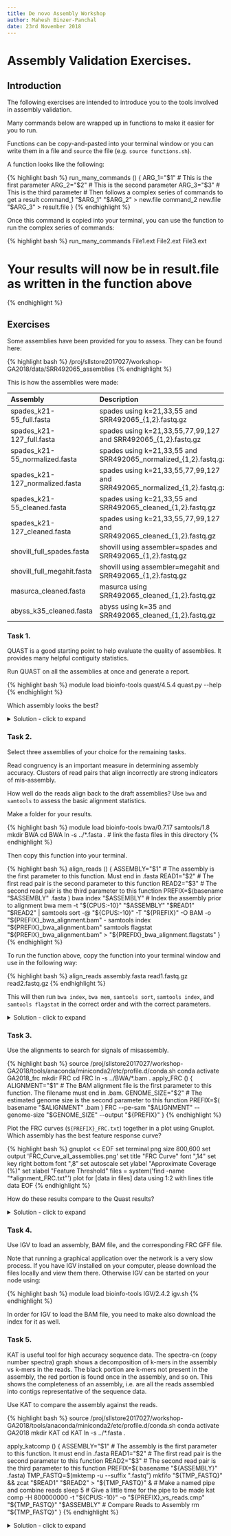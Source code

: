 ```yaml
---
title: De novo Assembly Workshop
author: Mahesh Binzer-Panchal
date: 23rd November 2018
---
```

# Assembly Validation Exercises.

## Introduction

The following exercises are intended to introduce you to the tools involved in assembly validation.

Many commands below are wrapped up in functions to make it easier for you to run.

Functions can be copy-and-pasted into your terminal window or you can write them in a file
and `source` the file (e.g. `source functions.sh`).

A function looks like the following:

{% highlight bash %}
run_many_commands () {
	ARG_1="$1"  # This is the first parameter
	ARG_2="$2"  # This is the second parameter
	ARG_3="$3"  # This is the third parameter
	# Then follows a complex series of commands to get a result
	command_1 "$ARG_1" "$ARG_2" > new.file
	command_2 new.file "$ARG_3" > result.file
}
{% endhighlight %}

Once this command is copied into your terminal, you can use the function to run the complex series of commands:

{% highlight bash %}
run_many_commands File1.ext File2.ext File3.ext
# Your results will now be in result.file as written in the function above
{% endhighlight %}

## Exercises

Some assemblies have been provided for you to assess. They can be found here:

{% highlight bash %}
/proj/sllstore2017027/workshop-GA2018/data/SRR492065_assemblies
{% endhighlight %}

This is how the assemblies were made:

Assembly | Description
:--- | :---
spades_k21-55_full.fasta | spades using k=21,33,55 and SRR492065_{1,2}.fastq.gz
spades_k21-127_full.fasta | spades using k=21,33,55,77,99,127 and SRR492065_{1,2}.fastq.gz
spades_k21-55_normalized.fasta | spades using k=21,33,55 and SRR492065_normalized_{1,2}.fastq.gz
spades_k21-127_normalized.fasta | spades using k=21,33,55,77,99,127 and SRR492065_normalized_{1,2}.fastq.gz
spades_k21-55_cleaned.fasta | spades using k=21,33,55 and SRR492065_cleaned_{1,2}.fastq.gz
spades_k21-127_cleaned.fasta | spades using k=21,33,55,77,99,127 and SRR492065_cleaned_{1,2}.fastq.gz
shovill_full_spades.fasta | shovill using assembler=spades and SRR492065_{1,2}.fastq.gz
shovill_full_megahit.fasta | shovill using assembler=megahit and SRR492065_{1,2}.fastq.gz
masurca_cleaned.fasta | masurca using SRR492065_cleaned_{1,2}.fastq.gz
abyss_k35_cleaned.fasta | abyss using k=35 and SRR492065_cleaned_{1,2}.fastq.gz

### Task 1.

QUAST is a good starting point to help evaluate the quality of assemblies. It provides many helpful contiguity statistics.

Run QUAST on all the assemblies at once and generate a report.

{% highlight bash %}
module load bioinfo-tools quast/4.5.4
quast.py --help
{% endhighlight %}

Which assembly looks the best?

<details>
<summary> Solution - click to expand </summary>
<div markdown="1">

First run Quast on all the assemblies.

{% highlight bash %}
quast.py -t "${CPUS:-10}" --est-ref-size 3200000 *.fasta
{% endhighlight %}

![Quast Cumulative Length Plot]({{ site.url }}/workshop-genome_assembly/exercises/img/cumulative_plot.png)

![Quast NGx Plot]({{ site.url }}/workshop-genome_assembly/exercises/img/NGx_plot.png)

![Quast GC Plot]({{ site.url }}/workshop-genome_assembly/exercises/img/GC_content_plot.png)

</div>
</details>

### Task 2.

Select three assemblies of your choice for the remaining tasks.

Read congruency is an important measure in determining assembly accuracy. Clusters of read pairs that align incorrectly are
strong indicators of mis-assembly.

How well do the reads align back to the draft assemblies? Use `bwa` and `samtools` to assess the basic alignment statistics.

Make a folder for your results.

{% highlight bash %}
module load bioinfo-tools bwa/0.7.17 samtools/1.8
mkdir BWA
cd BWA
ln -s ../*.fasta . # link the fasta files in this directory
{% endhighlight %}

Then copy this function into your terminal.

{% highlight bash %}
align_reads () {
	ASSEMBLY="$1" # The assembly is the first parameter to this function. Must end in .fasta
	READ1="$2" # The first read pair is the second parameter to this function
	READ2="$3" # The second read pair is the third parameter to this function
	PREFIX=$(basename "$ASSEMBLY" .fasta )
	bwa index "$ASSEMBLY" # Index the assembly prior to alignment
	bwa mem -t "${CPUS:-10}" "$ASSEMBLY" "$READ1" "$READ2" | samtools sort -@ "${CPUS:-10}" -T "${PREFIX}" -O BAM -o "${PREFIX}_bwa_alignment.bam" -
	samtools index "${PREFIX}_bwa_alignment.bam"
	samtools flagstat "${PREFIX}_bwa_alignment.bam" > "${PREFIX}_bwa_alignment.flagstats"
}
{% endhighlight %}

To run the function above, copy the function into your terminal window and use in the following way:

{% highlight bash %}
align_reads assembly.fasta read1.fastq.gz read2.fastq.gz
{% endhighlight %}

This will then run `bwa index`, `bwa mem`, `samtools sort`, `samtools index`, and `samtools flagstat` in the correct
order and with the correct parameters.

<details>
<summary> Solution - click to expand </summary>

{% highlight bash %}
align_reads abyss_k35_cleaned.fasta ../SRR492065_cleaned_R1.fastq.gz ../SRR492065_cleaned_R2.fastq.gz
align_reads masurca_cleaned.fasta ../SRR492065_cleaned_R1.fastq.gz ../SRR492065_cleaned_R2.fastq.gz
align_reads shovill_full_megahit.fasta ../SRR492065_1.fastq.gz ../SRR492065_2.fastq.gz
align_reads shovill_full_spades.fasta ../SRR492065_1.fastq.gz ../SRR492065_2.fastq.gz
align_reads spades_k21-127_cleaned.fasta ../SRR492065_cleaned_R1.fastq.gz ../SRR492065_cleaned_R2.fastq.gz
align_reads spades_k21-127_full.fasta ../SRR492065_1.fastq.gz ../SRR492065_2.fastq.gz
align_reads spades_k21-127_normalized.fasta ../SRR492065_normalized_1.fastq.gz ../SRR492065_normalized_2.fastq.gz
align_reads spades_k21-55_cleaned.fasta ../SRR492065_cleaned_R1.fastq.gz ../SRR492065_cleaned_R2.fastq.gz
align_reads spades_k21-55_full.fasta ../SRR492065_1.fastq.gz ../SRR492065_2.fastq.gz
align_reads spades_k21-55_normalized.fasta ../SRR492065_normalized_1.fastq.gz ../SRR492065_normalized_2.fastq.gz
{% endhighlight %}

{% highlight bash %}
# abyss_k35_cleaned_bwa_alignment.flagstats
8173153 + 0 mapped (95.66% : N/A)
7791892 + 0 properly paired (91.28% : N/A)
# masurca_cleaned_bwa_alignment.flagstats
7445760 + 0 mapped (87.19% : N/A)
6245750 + 0 properly paired (73.17% : N/A)
# shovill_full_megahit_bwa_alignment.flagstats
10405980 + 0 mapped (97.08% : N/A)
7204140 + 0 properly paired (67.27% : N/A)
# shovill_full_spades_bwa_alignment.flagstats
10407264 + 0 mapped (97.14% : N/A)
9776868 + 0 properly paired (91.30% : N/A)
# spades_k21-127_cleaned_bwa_alignment.flagstats
8365652 + 0 mapped (97.96% : N/A)
8040432 + 0 properly paired (94.19% : N/A)
# spades_k21-127_full_bwa_alignment.flagstats
10426814 + 0 mapped (97.32% : N/A)
9895100 + 0 properly paired (92.40% : N/A)
# spades_k21-127_normalized_bwa_alignment.flagstats
8711547 + 0 mapped (98.67% : N/A)
8335810 + 0 properly paired (94.44% : N/A)
# spades_k21-55_cleaned_bwa_alignment.flagstats
8385452 + 0 mapped (98.19% : N/A)
8061476 + 0 properly paired (94.44% : N/A)
# spades_k21-55_full_bwa_alignment.flagstats
10444190 + 0 mapped (97.48% : N/A)
9882702 + 0 properly paired (92.29% : N/A)
# spades_k21-55_normalized_bwa_alignment.flagstats
8722078 + 0 mapped (98.79% : N/A)
8328482 + 0 properly paired (94.35% : N/A)
{% endhighlight %}

</details>

### Task 3.

Use the alignments to search for signals of misassembly.

{% highlight bash %}
source /proj/sllstore2017027/workshop-GA2018/tools/anaconda/miniconda2/etc/profile.d/conda.sh
conda activate GA2018_frc
mkdir FRC
cd FRC
ln -s ../BWA/*.bam .
apply_FRC () {
	ALIGNMENT="$1" # The BAM alignment file is the first parameter to this function. The filename must end in .bam.
	GENOME_SIZE="$2" # The estimated genome size is the second parameter to this function
	PREFIX=$( basename "$ALIGNMENT" .bam )
	FRC --pe-sam "$ALIGNMENT" --genome-size "$GENOME_SIZE" --output "${PREFIX}"
}
{% endhighlight %}

Plot the FRC curves (`${PREFIX}_FRC.txt`) together in a plot using Gnuplot. Which assembly has the best feature response curve?

{% highlight bash %}
gnuplot << EOF
set terminal png size 800,600
set output 'FRC_Curve_all_assemblies.png'
set title "FRC Curve" font ",14"
set key right bottom font ",8"
set autoscale
set ylabel "Approximate Coverage (%)"
set xlabel "Feature Threshold"
files = system('find -name "*alignment_FRC.txt"')
plot for [data in files] data using 1:2 with lines title data
EOF
{% endhighlight %}

How do these results compare to the Quast results?

<details>
<summary> Solution - click to expand </summary>
<div markdown="1">

{% highlight bash %}
for BAM in *.bam; do
	apply_FRC "$BAM" 3200000
done
gnuplot << EOF
set terminal png size 800,600
set output 'FRC_Curve_all_assemblies.png'
set title "FRC Curve" font ",14"
set key right bottom font ",8"
set autoscale
set ylabel "Approximate Coverage (%)"
set xlabel "Feature Threshold"
files = system('find -name "*alignment_FRC.txt"')
plot for [data in files] data using 1:2 with lines title data
EOF
{% endhighlight %}

![An FRC curve comparison of the assemblies]({{ site.url }}/workshop-genome_assembly/exercises/img/FRC_Curve_all_assemblies.png)

</div>
</details>

### Task 4.

Use IGV to load an assembly, BAM file, and the corresponding FRC GFF file.

Note that running a graphical application over the network is a very slow process. If you have
IGV installed on your computer, please download the files locally and view them there. Otherwise
IGV can be started on your node using:

{% highlight bash %}
module load bioinfo-tools IGV/2.4.2
igv.sh
{% endhighlight %}

In order for IGV to load the BAM file, you need to make also download the index for it as well.

### Task 5.

KAT is useful tool for high accuracy sequence data. The spectra-cn (copy number spectra) graph shows a
decomposition of k-mers in the assembly vs k-mers in the reads.
The black portion are k-mers not present in the assembly, the red portion is found once in the assembly, and so on.
This shows the completeness of an assembly, i.e. are all the reads assembled into contigs representative of the sequence data.

Use KAT to compare the assembly against the reads.

{% highlight bash %}
source /proj/sllstore2017027/workshop-GA2018/tools/anaconda/miniconda2/etc/profile.d/conda.sh
conda activate GA2018
mkdir KAT
cd KAT
ln -s ../*.fasta .

apply_katcomp () {
	ASSEMBLY="$1"     # The assembly is the first parameter to this function. It must end in .fasta
	READ1="$2"        # The first read pair is the second parameter to this function
	READ2="$3"        # The second read pair is the third parameter to this function
	PREFIX=$( basename "${ASSEMBLY}" .fasta)
	TMP_FASTQ=$(mktemp -u --suffix ".fastq")
	mkfifo "${TMP_FASTQ}" && zcat "$READ1" "$READ2" > "${TMP_FASTQ}" &                              # Make a named pipe and combine reads
	sleep 5                                                                                         # Give a little time for the pipe to be made
	kat comp -H 800000000 -t "${CPUS:-10}" -o "${PREFIX}_vs_reads.cmp" "${TMP_FASTQ}" "$ASSEMBLY"   # Compare Reads to Assembly
	rm "${TMP_FASTQ}"
}
{% endhighlight %}

<details>
<summary> Solution - click to expand </summary>

{% highlight bash %}
apply_katcomp abyss_k35_cleaned.fasta ../SRR492065_cleaned_R1.fastq.gz ../SRR492065_cleaned_R2.fastq.gz
apply_katcomp masurca_cleaned.fasta ../SRR492065_cleaned_R1.fastq.gz ../SRR492065_cleaned_R2.fastq.gz
apply_katcomp shovill_full_megahit.fasta ../SRR492065_1.fastq.gz ../SRR492065_2.fastq.gz
apply_katcomp shovill_full_spades.fasta ../SRR492065_1.fastq.gz ../SRR492065_2.fastq.gz
apply_katcomp spades_k21-127_cleaned.fasta ../SRR492065_cleaned_R1.fastq.gz ../SRR492065_cleaned_R2.fastq.gz
apply_katcomp spades_k21-127_full.fasta ../SRR492065_1.fastq.gz ../SRR492065_2.fastq.gz
apply_katcomp spades_k21-127_normalized.fasta ../SRR492065_normalized_1.fastq.gz ../SRR492065_normalized_2.fastq.gz
apply_katcomp spades_k21-55_cleaned.fasta ../SRR492065_cleaned_R1.fastq.gz ../SRR492065_cleaned_R2.fastq.gz
apply_katcomp spades_k21-55_full.fasta ../SRR492065_1.fastq.gz ../SRR492065_2.fastq.gz
apply_katcomp spades_k21-55_normalized.fasta ../SRR492065_normalized_1.fastq.gz ../SRR492065_normalized_2.fastq.gz
{% endhighlight %}

</details>
